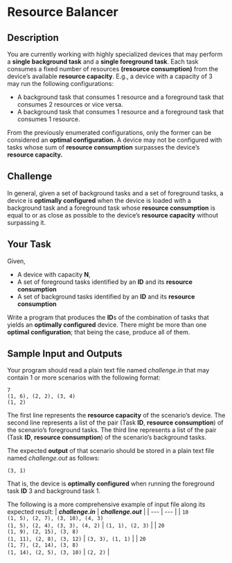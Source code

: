 # Resource Balancer

## Description
You are currently working with highly specialized devices that may perform a **single background task** and a **single foreground task**.
Each task consumes a fixed number of resources **(resource consumption)** from the device’s available **resource capacity**. E.g., a device with a capacity of 3 may run the following configurations:
- A background task that consumes 1 resource and a foreground task that consumes 2 resources or vice versa.
- A background task that consumes 1 resource and a foreground task that consumes 1 resource.

From the previously enumerated configurations, only the former can be considered an **optimal configuration.**
A device may not be configured with tasks whose sum of **resource consumption** surpasses the device’s **resource capacity.**

## Challenge
In general, given a set of background tasks and a set of foreground tasks, a device is **optimally configured** when the device is loaded
with a background task and a foreground task whose **resource consumption** is equal to or as close as possible to the device’s **resource capacity** without surpassing it.

## Your Task
Given, 
- A device with capacity **N**, 
- A set of foreground tasks identified by an **ID** and its **resource consumption**
- A set of background tasks identified by an **ID** and its **resource consumption**

Write a program that produces the **ID**s of the combination of tasks that yields an **optimally configured** device.
There might be more than one **optimal configuration**; that being the case, produce all of them.

## Sample Input and Outputs
Your program should read a plain text file named *challenge.in* that may contain 1 or more scenarios with the following format:
```
7
(1, 6), (2, 2), (3, 4)
(1, 2)
```
The first line represents the **resource capacity** of the scenario’s device. 
The second line represents a list of the pair (Task **ID**, **resource consumption**) of the scenario’s foreground tasks.
The third line represents a list of the pair (Task **ID**, **resource consumption**) of the scenario’s background tasks.

The expected **output** of that scenario should be stored in a plain text file named *challenge.out* as follows:
```
(3, 1)
```
That is, the device is **optimally configured** when running the foreground task **ID** 3 and background task 1.

The following is a more comprehensive example of input file along its expected result:
| ***challenge.in*** | ***challenge.out*** |
| --- | --- |
| `10`<br>`(1, 5), (2, 7), (3, 10), (4, 3)`<br>`(1, 5), (2, 4), (3, 3), (4, 2)` | `(1, 1), (2, 3)` |
| `20`<br>`(1, 9), (2, 15), (3, 8)`<br>`(1, 11), (2, 8), (3, 12)` | `(3, 3), (1, 1)` |
| `20`<br>`(1, 7), (2, 14), (3, 8)`<br>`(1, 14), (2, 5), (3, 10)` | `(2, 2)` |
 
